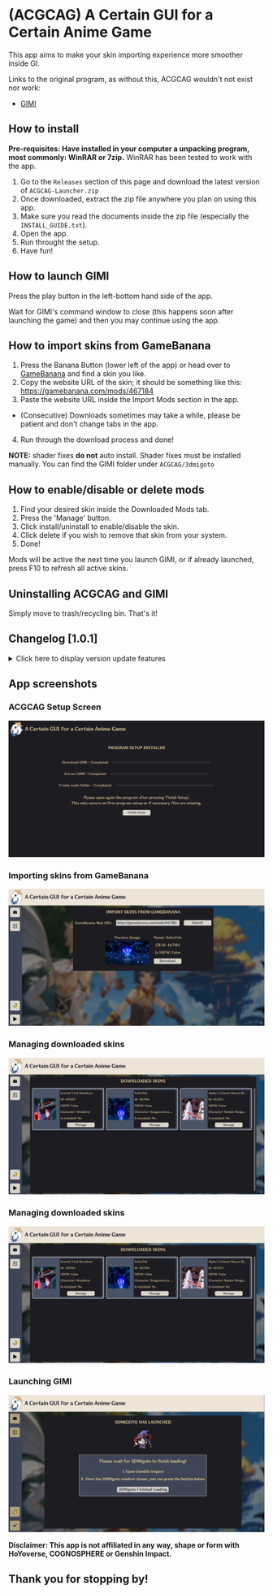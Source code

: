 # (ACGCAG) A Certain GUI for a Certain Anime Game

This app aims to make your skin importing experience more smoother inside GI.

Links to the original program, as without this, ACGCAG wouldn't not exist nor work:
- [GIMI](https://github.com/SilentNightSound/GI-Model-Importer)

## How to install
**Pre-requisites: Have installed in your computer a unpacking program, most commonly: WinRAR or 7zip.**
WinRAR has been tested to work with the app.

1. Go to the `Releases` section of this page and download the latest version of `ACGCAG-Launcher.zip`
2. Once downloaded, extract the zip file anywhere you plan on using this app.
3. Make sure you read the documents inside the zip file (especially the `INSTALL_GUIDE.txt`).
4. Open the app.
5. Run throught the setup.
6. Have fun!

## How to launch GIMI
Press the play button in the left-bottom hand side of the app.

Wait for GIMI's command window to close (this happens soon after launching the game)
and then you may continue using the app.

## How to import skins from GameBanana
1. Press the Banana Button (lower left of the app) or head over to [GameBanana](https://gamebanana.com/games/8552) and find a skin you like.
2. Copy the website URL of the skin; it should be something like this: https://gamebanana.com/mods/467184
3. Paste the website URL inside the Import Mods section in the app.
- (Consecutive) Downloads sometimes may take a while, please be patient and don't change tabs in the app. 
4. Run through the download process and done!

**NOTE:** shader fixes **do not** auto install. Shader fixes must be installed manually.
You can find the GIMI folder under `ACGCAG/3dmigoto`

## How to enable/disable or delete mods
1. Find your desired skin inside the Downloaded Mods tab.
2. Press the 'Manage' button.
3. Click install/uninstall to enable/disable the skin.
4. Click delete if you wish to remove that skin from your system.
5. Done! 

Mods will be active the next time you launch GIMI, or if already launched, 
press F10 to refresh all active skins.

## Uninstalling ACGCAG and GIMI
Simply move to trash/recycling bin. That's it!

## Changelog [1.0.1]
<details>
<summary>Click here to display version update features</summary>
		
		## [1.0.1]
		Fixes:
		* Fixed an issue that caused download fields to accumulate if Finish button was not pressed

</details>

## App screenshots
### ACGCAG Setup Screen
![setup-screen](https://raw.githubusercontent.com/SkinnyDevi/acgcag/master/docs/setup-screen.png)

### Importing skins from GameBanana
![skin-importing](https://raw.githubusercontent.com/SkinnyDevi/acgcag/master/docs/skin-importing.png)

### Managing downloaded skins
![downloaded-skins](https://raw.githubusercontent.com/SkinnyDevi/acgcag/master/docs/downloaded-screen.png)

### Managing downloaded skins
![skin-manage-screen](https://raw.githubusercontent.com/SkinnyDevi/acgcag/master/docs/downloaded-screen.png)

### Launching GIMI
![skin-manage-screen](https://raw.githubusercontent.com/SkinnyDevi/acgcag/master/docs/gimi-launched-screen.png)

**Disclaimer: This app is not affiliated in any way, shape or form with HoYoverse, COGNOSPHERE or Genshin Impact.**

## Thank you for stopping by!